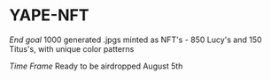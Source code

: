 # YAPE-NFT

*End goal*
1000 generated .jpgs minted as NFT's - 850 Lucy's and 150 Titus's, with unique color patterns

*Time Frame*
Ready to be airdropped August 5th
